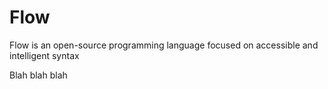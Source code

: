 # Flow
Flow is an open-source programming language focused on accessible and intelligent syntax

Blah blah blah